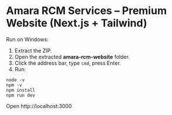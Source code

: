 # Amara RCM Services – Premium Website (Next.js + Tailwind)

Run on Windows:

1) Extract the ZIP.
2) Open the extracted **amara-rcm-website** folder.
3) Click the address bar, type `cmd`, press Enter.
4) Run:
```
node -v
npm -v
npm install
npm run dev
```
Open http://localhost:3000